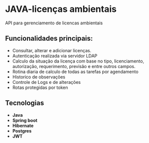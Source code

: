 # JAVA-licenças ambientais
API para gerenciamento de licencas ambientais
## Funcionalidades principais:
- Consultar, alterar e adicionar licenças.
- Autenticação realizada via servidor LDAP
- Calculo da situação da licença com base no tipo, licenciamento, autorização, requerimento, previsão e entre outros campos.
- Rotina diaria de calculo de todas as tarefas por agendamento
- Historico de observações 
- Controle de Logs e de alterações 
- Rotas protegidas por token
## Tecnologias
- **Java**
-  **Spring boot**
-  **Hibernate**
-  **Postgres**
-  **JWT** 
